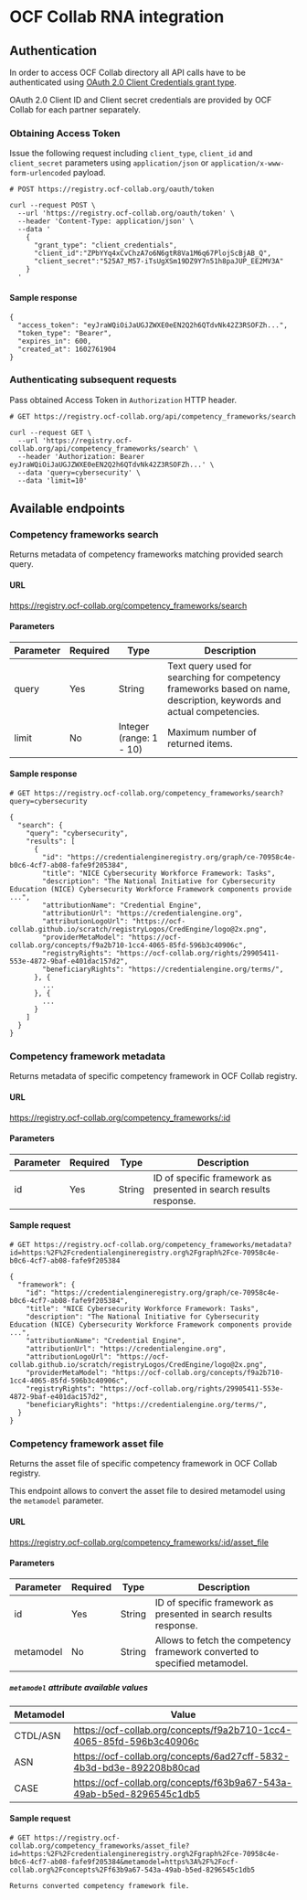 # OCF Collab RNA integration

## Authentication

In order to access OCF Collab directory all API calls have to be authenticated using [OAuth 2.0 Client Credentials grant type](https://oauth.net/2/grant-types/client-credentials/).

OAuth 2.0 Client ID and Client secret credentials are provided by OCF Collab for each partner separately.

### Obtaining Access Token

Issue the following request including `client_type`, `client_id` and `client_secret` parameters using `application/json` or `application/x-www-form-urlencoded` payload.

```
# POST https://registry.ocf-collab.org/oauth/token

curl --request POST \
  --url 'https://registry.ocf-collab.org/oauth/token' \
  --header 'Content-Type: application/json' \
  --data '
    {
      "grant_type": "client_credentials",
      "client_id":"ZPbYYq4xCvChzA7o6N6gtR8Va1M6q67PlojScBjAB_Q",
      "client_secret":"525A7_M57-iTsUgXSm19DZ9Y7n51h8paJUP_EE2MV3A"
    }
  '
```

#### Sample response

```
{
  "access_token": "eyJraWQiOiJaUGJZWXE0eEN2Q2h6QTdvNk42Z3RSOFZh...",
  "token_type": "Bearer",
  "expires_in": 600,
  "created_at": 1602761904
}
```

### Authenticating subsequent requests

Pass obtained Access Token in `Authorization` HTTP header.

```
# GET https://registry.ocf-collab.org/api/competency_frameworks/search

curl --request GET \
  --url 'https://registry.ocf-collab.org/api/competency_frameworks/search' \
  --header 'Authorization: Bearer eyJraWQiOiJaUGJZWXE0eEN2Q2h6QTdvNk42Z3RSOFZh...' \
  --data 'query=cybersecurity' \
  --data 'limit=10'
```

## Available endpoints

### Competency frameworks search

Returns metadata of competency frameworks matching provided search query.

#### URL
https://registry.ocf-collab.org/competency_frameworks/search

#### Parameters

| Parameter | Required | Type                    | Description                                                                                                           |
|-----------|----------|-------------------------|-----------------------------------------------------------------------------------------------------------------------|
| query     | Yes      | String                  | Text query used for searching for competency frameworks based on name, description, keywords and actual competencies. |
| limit     | No       | Integer (range: 1 - 10) | Maximum number of returned items.                                                                                     |

#### Sample response

```
# GET https://registry.ocf-collab.org/competency_frameworks/search?query=cybersecurity

{
  "search": {
    "query": "cybersecurity",
    "results": [
      {
        "id": "https://credentialengineregistry.org/graph/ce-70958c4e-b0c6-4cf7-ab08-fafe9f205384",
        "title": "NICE Cybersecurity Workforce Framework: Tasks",
        "description": "The National Initiative for Cybersecurity Education (NICE) Cybersecurity Workforce Framework components provide ...",
        "attributionName": "Credential Engine",
        "attributionUrl": "https://credentialengine.org",
        "attributionLogoUrl": "https://ocf-collab.github.io/scratch/registryLogos/CredEngine/logo@2x.png", 
        "providerMetaModel": "https://ocf-collab.org/concepts/f9a2b710-1cc4-4065-85fd-596b3c40906c",
        "registryRights": "https://ocf-collab.org/rights/29905411-553e-4872-9baf-e401dac157d2",
        "beneficiaryRights": "https://credentialengine.org/terms/",
      }, {
        ...
      }, {
        ...
      }
    ]
  }
}

```

### Competency framework metadata

Returns metadata of specific competency framework in OCF Collab registry.

#### URL

https://registry.ocf-collab.org/competency_frameworks/:id

#### Parameters

| Parameter | Required | Type   | Description                                                       |
|-----------|----------|--------|-------------------------------------------------------------------|
| id        | Yes      | String | ID of specific framework as presented in search results response. |

#### Sample request

```
# GET https://registry.ocf-collab.org/competency_frameworks/metadata?id=https:%2F%2Fcredentialengineregistry.org%2Fgraph%2Fce-70958c4e-b0c6-4cf7-ab08-fafe9f205384

{
  "framework": {
    "id": "https://credentialengineregistry.org/graph/ce-70958c4e-b0c6-4cf7-ab08-fafe9f205384",
    "title": "NICE Cybersecurity Workforce Framework: Tasks",
    "description": "The National Initiative for Cybersecurity Education (NICE) Cybersecurity Workforce Framework components provide ...",
    "attributionName": "Credential Engine",
    "attributionUrl": "https://credentialengine.org",
    "attributionLogoUrl": "https://ocf-collab.github.io/scratch/registryLogos/CredEngine/logo@2x.png", 
    "providerMetaModel": "https://ocf-collab.org/concepts/f9a2b710-1cc4-4065-85fd-596b3c40906c",
    "registryRights": "https://ocf-collab.org/rights/29905411-553e-4872-9baf-e401dac157d2",
    "beneficiaryRights": "https://credentialengine.org/terms/",
  }
}
```

### Competency framework asset file

Returns the asset file of specific competency framework in OCF Collab registry.

This endpoint allows to convert the asset file to desired metamodel using the `metamodel` parameter.

#### URL

https://registry.ocf-collab.org/competency_frameworks/:id/asset_file

#### Parameters

| Parameter | Required | Type   | Description                                                                |
|-----------|----------|--------|----------------------------------------------------------------------------|
| id        | Yes      | String | ID of specific framework as presented in search results response.          |
| metamodel | No       | String | Allows to fetch the competency framework converted to specified metamodel. |

##### `metamodel` attribute available values

| Metamodel | Value                                                                |
|-----------|----------------------------------------------------------------------|
| CTDL/ASN  | https://ocf-collab.org/concepts/f9a2b710-1cc4-4065-85fd-596b3c40906c |
| ASN       | https://ocf-collab.org/concepts/6ad27cff-5832-4b3d-bd3e-892208b80cad |
| CASE      | https://ocf-collab.org/concepts/f63b9a67-543a-49ab-b5ed-8296545c1db5 |

#### Sample request

```
# GET https://registry.ocf-collab.org/competency_frameworks/asset_file?id=https:%2F%2Fcredentialengineregistry.org%2Fgraph%2Fce-70958c4e-b0c6-4cf7-ab08-fafe9f205384&metamodel=https%3A%2F%2Focf-collab.org%2Fconcepts%2Ff63b9a67-543a-49ab-b5ed-8296545c1db5

Returns converted competency framework file.
```
